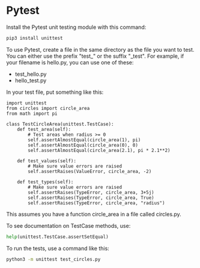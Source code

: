 # Pytest

Install the Pytest unit testing module with this command:
```bash
pip3 install unittest
```
To use Pytest, create a file in the same directory as the file you want to
test.  You can either use the prefix "test_" or the suffix "\_test".  For
example, if your filename is hello.py, you can use one of these:
- test_hello.py
- hello_test.py

In your test file, put something like this:
```python3
import unittest
from circles import circle_area
from math import pi

class TestCircleArea(unittest.TestCase):
    def test_area(self):
        # Test areas when radius >= 0
        self.assertAlmostEqual(circle_area(1), pi)
        self.assertAlmostEqual(circle_area(0), 0)
        self.assertAlmostEqual(circle_area(2.1), pi * 2.1**2)

    def test_values(self):
        # Make sure value errors are raised
        self.assertRaises(ValueError, circle_area, -2)

    def test_types(self):
        # Make sure value errors are raised
        self.assertRaises(TypeError, circle_area, 3+5j)
        self.assertRaises(TypeError, circle_area, True)
        self.assertRaises(TypeError, circle_area, "radius")
```
This assumes you have a function circle_area in a file called circles.py.

To see documentation on TestCase methods, use:
```python
help(unittest.TestCase.assertSetEqual)
```

To run the tests, use a command like this:
```bash
python3 -m unittest test_circles.py
```
